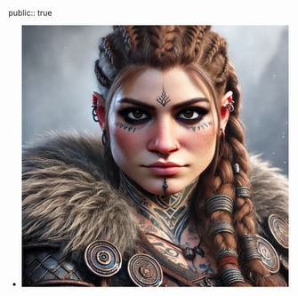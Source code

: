 public:: true

- ![WhatsApp Image 2025-02-23 at 15.59.40 (1).jpeg](../assets/WhatsApp_Image_2025-02-23_at_15.59.40_(1)_1740340933247_0.jpeg)